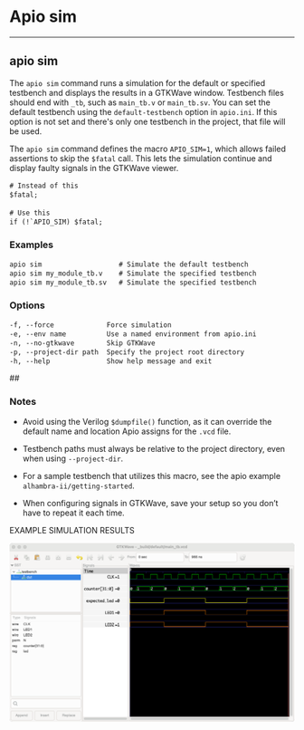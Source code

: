 # Apio sim

---

## apio sim

The `apio sim` command runs a simulation for the default or specified
testbench and displays the results in a GTKWave window. Testbench files
should end with `_tb`, such as `main_tb.v` or `main_tb.sv`. You can set
the default testbench using the `default-testbench` option in `apio.ini`.
If this option is not set and there's only one testbench in the project,
that file will be used.

The `apio sim` command defines the macro `APIO_SIM=1`, which allows failed
assertions to skip the `$fatal` call. This lets the simulation continue and
display faulty signals in the GTKWave viewer.

```
# Instead of this
$fatal;

# Use this
if (!`APIO_SIM) $fatal;
```

<h3>Examples</h3>

```
apio sim                   # Simulate the default testbench
apio sim my_module_tb.v    # Simulate the specified testbench
apio sim my_module_tb.sv   # Simulate the specified testbench
```

<h3>Options</h3>

```
-f, --force             Force simulation
-e, --env name          Use a named environment from apio.ini
-n, --no-gtkwave        Skip GTKWave
-p, --project-dir path  Specify the project root directory
-h, --help              Show help message and exit
```

##<h3>Notes</h3>

- Avoid using the Verilog `$dumpfile()` function, as it can override the default name and location Apio assigns for the `.vcd` file.

- Testbench paths must always be relative to the project directory, even when using `--project-dir`.

- For a sample testbench that utilizes this macro, see the apio example `alhambra-ii/getting-started`.

- When configuring signals in GTKWave, save your setup so you don’t have to repeat it each time.

EXAMPLE SIMULATION RESULTS

![](assets/sim-gtkwave.png)
